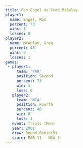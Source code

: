 ```yaml
---
title: Ron Engel vs Greg McAulay
player1:             
  name: Engel, Ron   
  percent: 73        
  wins: 1            
  losses: 0          
player2:             
  name: McAulay, Greg
  percent: 48        
  wins: 0            
  losses: 1          
games:
 - player1:          
     team: 'PAR'     
     position: Second
     percent: 73     
     win: 1          
     loss: 0         
   player2:          
     team: 'MCA'     
     position: Fourth
     percent: 48     
     win: 0          
     loss: 1         
   event: Trials (Men)  
   year: 2001           
   draw: Round Robin(9) 
   score: PAR 11 - MCA 3
---
```

